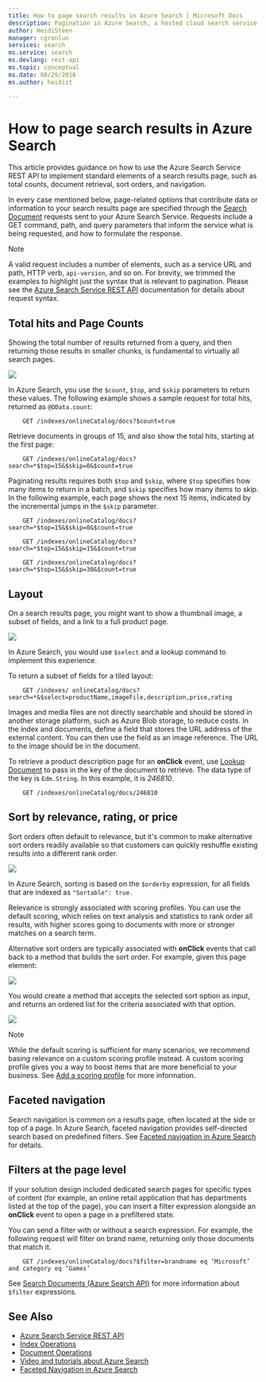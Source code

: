```yaml
---
title: How to page search results in Azure Search | Microsoft Docs
description: Pagination in Azure Search, a hosted cloud search service on Microsoft Azure.
author: HeidiSteen
manager: cgronlun
services: search
ms.service: search
ms.devlang: rest-api
ms.topic: conceptual
ms.date: 08/29/2016
ms.author: heidist

---
```

# How to page search results in Azure Search
This article provides guidance on how to use the Azure Search Service REST API to implement standard elements of a search results page, such as total counts, document retrieval, sort orders, and navigation.

In every case mentioned below, page-related options that contribute data or information to your search results page are specified through the [Search Document](https://docs.microsoft.com/rest/api/searchservice/Search-Documents) requests sent to your Azure Search Service. Requests include a GET command, path, and query parameters that inform the service what is being requested, and how to formulate the response.

> [!NOTE]
> A valid request includes a number of elements, such as a service URL and path, HTTP verb, `api-version`, and so on. For brevity, we trimmed the examples to highlight just the syntax that is relevant to pagination. Please see the [Azure Search Service REST API](https://docs.microsoft.com/rest/api/searchservice) documentation for details about request syntax.
> 
> 

## Total hits and Page Counts
Showing the total number of results returned from a query, and then returning those results in smaller chunks, is fundamental to virtually all search pages.

![][1]

In Azure Search, you use the `$count`, `$top`, and `$skip` parameters to return these values. The following example shows a sample request for total hits, returned as `@OData.count`:

        GET /indexes/onlineCatalog/docs?$count=true

Retrieve documents in groups of 15, and also show the total hits, starting at the first page:

        GET /indexes/onlineCatalog/docs?search=*$top=15&$skip=0&$count=true

Paginating results requires both `$top` and `$skip`, where `$top` specifies how many items to return in a batch, and `$skip` specifies how many items to skip. In the following example, each page shows the next 15 items, indicated by the incremental jumps in the `$skip` parameter.

        GET /indexes/onlineCatalog/docs?search=*$top=15&$skip=0&$count=true

        GET /indexes/onlineCatalog/docs?search=*$top=15&$skip=15&$count=true

        GET /indexes/onlineCatalog/docs?search=*$top=15&$skip=30&$count=true

## Layout
On a search results page, you might want to show a thumbnail image, a subset of fields, and a link to a full product page.

 ![][2]

In Azure Search, you would use `$select` and a lookup command to implement this experience.

To return a subset of fields for a tiled layout:

        GET /indexes/ onlineCatalog/docs?search=*&$select=productName,imageFile,description,price,rating 

Images and media files are not directly searchable and should be stored in another storage platform, such as Azure Blob storage, to reduce costs. In the index and documents, define a field that stores the URL address of the external content. You can then use the field as an image reference. The URL to the image should be in the document.

To retrieve a product description page for an **onClick** event, use [Lookup Document](https://docs.microsoft.com/rest/api/searchservice/Lookup-Document) to pass in the key of the document to retrieve. The data type of the key is `Edm.String`. In this example, it is *246810*. 

        GET /indexes/onlineCatalog/docs/246810

## Sort by relevance, rating, or price
Sort orders often default to relevance, but it's common to make alternative sort orders readily available so that customers can quickly reshuffle existing results into a different rank order.

 ![][3]

In Azure Search, sorting is based on the `$orderby` expression, for all fields that are indexed as `"Sortable": true.`

Relevance is strongly associated with scoring profiles. You can use the default scoring, which relies on text analysis and statistics to rank order all results, with higher scores going to documents with more or stronger matches on a search term.

Alternative sort orders are typically associated with **onClick** events that call back to a method that builds the sort order. For example, given this page element:

 ![][4]

You would create a method that accepts the selected sort option as input, and returns an ordered list for the criteria associated with that option.

 ![][5]

> [!NOTE]
> While the default scoring is sufficient for many scenarios, we recommend basing relevance on a custom scoring profile instead. A custom scoring profile gives you a way to boost items that are more beneficial to your business. See [Add a scoring profile](https://docs.microsoft.com/rest/api/searchservice/Add-scoring-profiles-to-a-search-index) for more information. 
> 
> 

## Faceted navigation
Search navigation is common on a results page, often located at the side or top of a page. In Azure Search, faceted navigation provides self-directed search based on predefined filters. See [Faceted navigation in Azure Search](search-faceted-navigation.md) for details.

## Filters at the page level
If your solution design included dedicated search pages for specific types of content (for example, an online retail application that has departments listed at the top of the page), you can insert a filter expression alongside an **onClick** event to open a page in a prefiltered state. 

You can send a filter with or without a search expression. For example, the following request will filter on brand name, returning only those documents that match it.

        GET /indexes/onlineCatalog/docs?$filter=brandname eq ‘Microsoft’ and category eq ‘Games’

See [Search Documents (Azure Search API)](https://docs.microsoft.com/rest/api/searchservice/Search-Documents) for more information about `$filter` expressions.

## See Also
* [Azure Search Service REST API](https://docs.microsoft.com/rest/api/searchservice)
* [Index Operations](https://docs.microsoft.com/rest/api/searchservice/Index-operations)
* [Document Operations](https://docs.microsoft.com/rest/api/searchservice/Document-operations)
* [Video and tutorials about Azure Search](search-video-demo-tutorial-list.md)
* [Faceted Navigation in Azure Search](search-faceted-navigation.md)

<!--Image references-->
[1]: ./media/search-pagination-page-layout/Pages-1-Viewing1ofNResults.PNG
[2]: ./media/search-pagination-page-layout/Pages-2-Tiled.PNG
[3]: ./media/search-pagination-page-layout/Pages-3-SortBy.png
[4]: ./media/search-pagination-page-layout/Pages-4-SortbyRelevance.png
[5]: ./media/search-pagination-page-layout/Pages-5-BuildSort.png 
